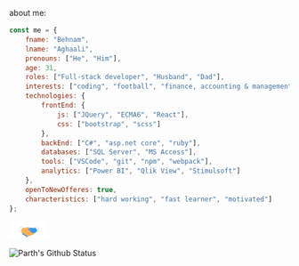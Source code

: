 about me:
```javascript
const me = {
    fname: "Behnam",
    lname: "Aghaali",
    pronouns: ["He", "Him"],
    age: 31,
    roles: ["Full-stack developer", "Husband", "Dad"],
    interests: ["coding", "football", "finance, accounting & management"],
    technologies: {
        frontEnd: {
            js: ["JQuery", "ECMA6", "React"],
            css: ["bootstrap", "scss"]
        },
        backEnd: ["C#", "asp.net core", "ruby"],
        databases: ["SQL Server", "MS Access"],
        tools: ["VSCode", "git", "npm", "webpack"],
        analytics: ["Power BI", "Qlik View", "Stimulsoft"]
    }, 
    openToNewOfferes: true, 
    characteristics: ["hard working", "fast learner", "motivated"]
};
```

<img src="https://github.com/SatYu26/SatYu26/blob/master/Assets/Handshake.gif" height="32px">
<div align = "left">
  
![Parth's Github Status](https://github-readme-stats.vercel.app/api?username=Behnam1369&show_icons=true&theme=midnight-purple)
  
</div>
